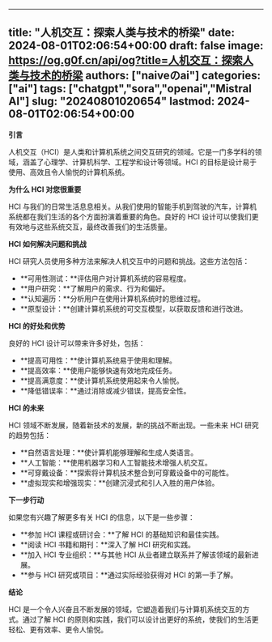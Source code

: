 
---
title: "人机交互：探索人类与技术的桥梁"
date: 2024-08-01T02:06:54+00:00
draft: false
image: https://og.g0f.cn/api/og?title=人机交互：探索人类与技术的桥梁
authors: ["naiveのai"]
categories: ["ai"]
tags: ["chatgpt","sora","openai","Mistral AI"]
slug: "20240801020654"
lastmod: 2024-08-01T02:06:54+00:00
---
**引言**

人机交互（HCI）是人类和计算机系统之间交互研究的领域。它是一门多学科的领域，涵盖了心理学、计算机科学、工程学和设计等领域。HCI 的目标是设计易于使用、高效且令人愉悦的计算机系统。

**为什么 HCI 对您很重要**

HCI 与我们的日常生活息息相关。从我们使用的智能手机到驾驶的汽车，计算机系统都在我们生活的各个方面扮演着重要的角色。良好的 HCI 设计可以使我们更有效地与这些系统交互，最终改善我们的生活质量。

**HCI 如何解决问题和挑战**

HCI 研究人员使用多种方法来解决人机交互中的问题和挑战。这些方法包括：

* **可用性测试：**评估用户对计算机系统的容易程度。
* **用户研究：**了解用户的需求、行为和偏好。
* **认知遍历：**分析用户在使用计算机系统时的思维过程。
* **原型设计：**创建计算机系统的可交互模型，以获取反馈和进行改进。

**HCI 的好处和优势**

良好的 HCI 设计可以带来许多好处，包括：

* **提高可用性：**使计算机系统易于使用和理解。
* **提高效率：**使用户能够快速有效地完成任务。
* **提高满意度：**使计算机系统使用起来令人愉悦。
* **降低错误率：**通过消除或减少错误，提高安全性。

**HCI 的未来**

HCI 领域不断发展，随着新技术的发展，新的挑战不断出现。一些未来 HCI 研究的趋势包括：

* **自然语言处理：**使计算机能够理解和生成人类语言。
* **人工智能：**使用机器学习和人工智能技术增强人机交互。
* **可穿戴设备：**探索将计算机技术整合到可穿戴设备中的可能性。
* **虚拟现实和增强现实：**创建沉浸式和引人入胜的用户体验。

**下一步行动**

如果您有兴趣了解更多有关 HCI 的信息，以下是一些步骤：

* **参加 HCI 课程或研讨会：**了解 HCI 的基础知识和最佳实践。
* **阅读 HCI 书籍和期刊：**深入了解 HCI 研究和实践。
* **加入 HCI 专业组织：**与其他 HCI 从业者建立联系并了解该领域的最新进展。
* **参与 HCI 研究或项目：**通过实际经验获得对 HCI 的第一手了解。

**结论**

HCI 是一个令人兴奋且不断发展的领域，它塑造着我们与计算机系统交互的方式。通过了解 HCI 的原则和实践，我们可以设计出更好的系统，使我们的生活更轻松、更有效率、更令人愉悦。
